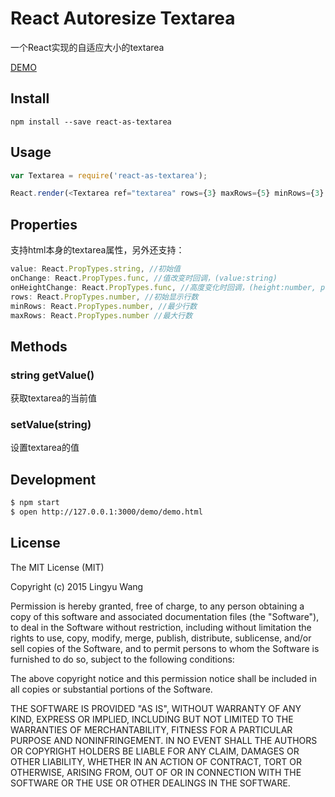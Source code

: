 # React Autoresize Textarea

一个React实现的自适应大小的textarea

[DEMO](http://lingyucoder.github.io/react-as-textarea/demo/demo.html)

## Install

```
npm install --save react-as-textarea
```

## Usage

```javascript
var Textarea = require('react-as-textarea');

React.render(<Textarea ref="textarea" rows={3} maxRows={5} minRows={3} onHeightChange={this.handleHeightChange} onChange={this.handleChange}/>, container)
```

## Properties

支持html本身的textarea属性，另外还支持：

```jsx
value: React.PropTypes.string, //初始值
onChange: React.PropTypes.func, //值改变时回调，(value:string)
onHeightChange: React.PropTypes.func, //高度变化时回调，(height:number, prevHeight:number)
rows: React.PropTypes.number, //初始显示行数
minRows: React.PropTypes.number, //最少行数
maxRows: React.PropTypes.number //最大行数
```

## Methods

### string getValue()

获取textarea的当前值

### setValue(string)

设置textarea的值

## Development

```bash
$ npm start
$ open http://127.0.0.1:3000/demo/demo.html
```

## License

The MIT License (MIT)

Copyright (c) 2015 Lingyu Wang

Permission is hereby granted, free of charge, to any person obtaining a copy
of this software and associated documentation files (the "Software"), to deal
in the Software without restriction, including without limitation the rights
to use, copy, modify, merge, publish, distribute, sublicense, and/or sell
copies of the Software, and to permit persons to whom the Software is
furnished to do so, subject to the following conditions:

The above copyright notice and this permission notice shall be included in all
copies or substantial portions of the Software.

THE SOFTWARE IS PROVIDED "AS IS", WITHOUT WARRANTY OF ANY KIND, EXPRESS OR
IMPLIED, INCLUDING BUT NOT LIMITED TO THE WARRANTIES OF MERCHANTABILITY,
FITNESS FOR A PARTICULAR PURPOSE AND NONINFRINGEMENT. IN NO EVENT SHALL THE
AUTHORS OR COPYRIGHT HOLDERS BE LIABLE FOR ANY CLAIM, DAMAGES OR OTHER
LIABILITY, WHETHER IN AN ACTION OF CONTRACT, TORT OR OTHERWISE, ARISING FROM,
OUT OF OR IN CONNECTION WITH THE SOFTWARE OR THE USE OR OTHER DEALINGS IN THE
SOFTWARE.
